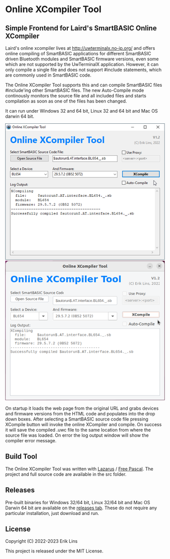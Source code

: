 # Online XCompiler Tool

## Simple Frontend for Laird's SmartBASIC Online XCompiler
Laird's online xcompiler lives at http://uwterminalx.no-ip.org/ and offers online compiling of SmartBASIC applications for different SmartBASIC driven Bluetooth modules and SmartBASIC firmware versions, even some which are not supported by the UwTerminalX application. However, it can only compile a single file and does not support #include statements, which are commonly used in SmartBASIC code.

The Online XCompiler Tool supports this and can compile SmartBASIC files \#include'ing other SmartBASIC files. The new Auto-Compile mode continously monitors the source file and all included files and starts compilation as soon as one of the files has been changed.

It can run under Windows 32 and 64 bit, Linux 32 and 64 bit and Mac OS darwin 64 bit.

![Online XCompiler Tool - Windows](images/OnlineXCompilerTool_Windows.png)
![Online XCompiler Tool - Linux](images/OnlineXCompilerTool_Linux.png)

On startup it loads the web page from the original URL and grabs devices and firmware versions from the HTML code and populates into the drop down boxes. After selecting a SmartBASIC source code file pressing XCompile button will invoke the online XCompiler and compile. On success it will save the compiled .uwc file to the same location from where the source file was loaded. On error the log output window will show the compiler error message.

## Build Tool
The Online XCompiler Tool was written with [Lazarus](https://www.lazarus-ide.org/index.php) / [Free Pascal](https://www.freepascal.org/). The project and full source code are available in the src folder.

## Releases
Pre-built binaries for Windows 32/64 bit, Linux 32/64 bit and Mac OS Darwin 64 bit are available on the [releases tab](https://github.com/eriklins/online-xcompiler-tool/releases). These do not require any particular installation, just download and run.

## License
Copyright (C) 2022-2023 Erik Lins

This project is released under the MIT License.
